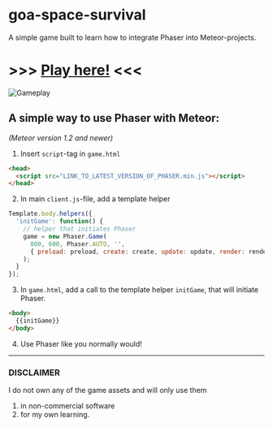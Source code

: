 # goa-space-survival
A simple game built to learn how to integrate Phaser into Meteor-projects.

# >>> [Play here!](http://gspace.meteor.com) <<<

![Gameplay](http://i.imgur.com/iEE9toO.png)

## A simple way to use Phaser with Meteor:
*(Meteor version 1.2 and newer)*

1. Insert `script`-tag in `game.html`

  ```html
  <head>
    <script src="LINK_TO_LATEST_VERSION_OF_PHASER.min.js"></script>
  </head>
  ```

2. In main `client.js`-file, add a template helper

  ```javascript
  Template.body.helpers({
    'initGame': function() {
      // helper that initiates Phaser
      game = new Phaser.Game(
        800, 600, Phaser.AUTO, '',
        { preload: preload, create: create, update: update, render: render }
      );
    }
  });
  ```

3. In `game.html`, add a call to the template helper `initGame`, that will initiate Phaser.

  ```html
  <body>
    {{initGame}}
  </body>
  ```

4. Use Phaser like you normally would!

---

### DISCLAIMER

I do not own any of the game assets and will only use them

1. in non-commercial software
2. for my own learning.
